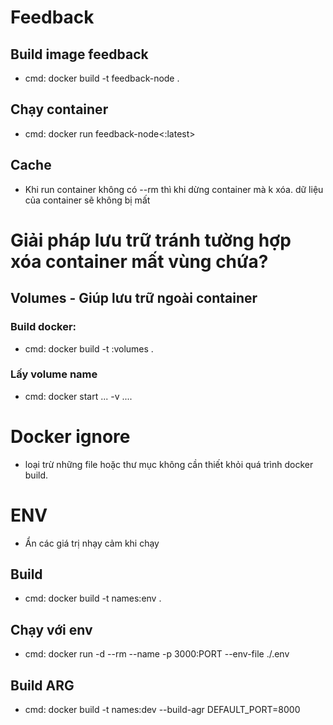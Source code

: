 # Feedback

## Build image feedback

- cmd: docker build -t feedback-node .

## Chạy container

- cmd: docker run feedback-node<:latest>

## Cache

- Khi run container không có --rm thì khi dừng container mà k xóa. dữ liệu của container sẽ không bị mất

# Giải pháp lưu trữ tránh tường hợp xóa container mất vùng chứa?

## Volumes - Giúp lưu trữ ngoài container

### Build docker:

- cmd: docker build -t <names>:volumes .

### Lấy volume name

- cmd: docker start ... -v ....

# Docker ignore

- loại trừ những file hoặc thư mục không cần thiết khỏi quá trình docker build.

# ENV

- Ẩn các giá trị nhạy cảm khi chạy

## Build

- cmd: docker build -t names:env .

## Chạy với env

- cmd: docker run -d --rm --name -p 3000:PORT --env-file ./.env

## Build ARG

- cmd: docker build -t names:dev --build-agr DEFAULT_PORT=8000
